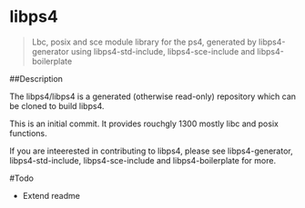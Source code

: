 libps4
=====

> Lbc, posix and sce module library for the ps4, generated by libps4-generator using libps4-std-include, libps4-sce-include and libps4-boilerplate

##Description

The libps4/libps4 is a generated (otherwise read-only) repository which can be cloned to build libps4.

This is an initial commit. It provides rouchgly 1300 mostly libc and posix functions.

If you are inteerested in contributing to libps4, please see libps4-generator, libps4-std-include, libps4-sce-include and libps4-boilerplate for more.

#Todo
- Extend readme
